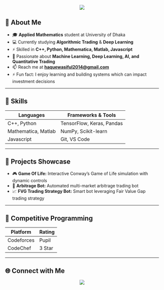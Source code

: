 <p align="center">
  <img src="https://capsule-render.vercel.app/api?type=waving&color=ff4500&height=280&section=header&text=Wasiful%20Haque&fontSize=70&fontColor=ffffff&animation=fadeIn&fontAlignY=40&desc=Applied%20Math%20Student&descAlignY=65&descAlign=50"/>
</p>

## 🌟 About Me  

- 🎓 **Applied Mathematics** student at University of Dhaka  
- 💻 Currently studying **Algorithmic Trading** & **Deep Learning**  
- ⚡ Skilled in **C++, Python, Mathematica, Matlab, Javascript**  
- 🧠 Passionate about **Machine Learning, Deep Learning, AI, and Quantitative Trading**  
- 📫 Reach me at **[haquewasiful2014@gmail.com](mailto:haquewasiful2014@gmail.com)**  
- ⚡ Fun fact: I enjoy learning and building systems which can impact investment decisions  

---

## 🔧 Skills  

| Languages         | Frameworks & Tools              |  
|-------------------|--------------------------------|  
| C++, Python       | TensorFlow, Keras, Pandas       |  
| Mathematica, Matlab| NumPy, Scikit-learn             |  
| Javascript        | Git, VS Code                   |  

---

## 🚀 Projects Showcase  

- 🎮 **Game Of Life:** Interactive Conway’s Game of Life simulation with dynamic controls  
- 🤖 **Arbitrage Bot:** Automated multi-market arbitrage trading bot  
- 📈 **FVG Trading Strategy Bot:** Smart bot leveraging Fair Value Gap trading strategy  

---

## 🏅 Competitive Programming  

| Platform   | Rating  |  
|------------|---------|  
| Codeforces | Pupil   |  
| CodeChef   | 3 Star  |  

---

## 🌐 Connect with Me  

<p align="center">
  <a href="https://www.facebook.com/Black.Goku01/" target="_blank">
    <img src="https://img.shields.io/badge/Facebook-1877F2?style=for-the-badge&logo=facebook&logoColor=white"/>
  </a>
</p>
